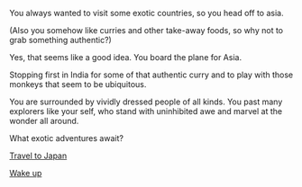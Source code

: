 You always wanted to visit some exotic countries,
so you head off to asia.

(Also you somehow like curries and other take-away foods,
so why not to grab something authentic?)

Yes, that seems like a good idea. You board the plane for Asia.

Stopping first in India for some of that authentic curry and to play with those
monkeys that seem to be ubiquitous. 

You are surrounded by vividly dressed people of all kinds. You past many
explorers like your self, who stand with uninhibited awe and marvel at the wonder all 
around.

What exotic adventures await?

[Travel to Japan](./japan/japan.md)

[Wake up](/eating-walls/find-a-toilet/find-a-toilet.md)









